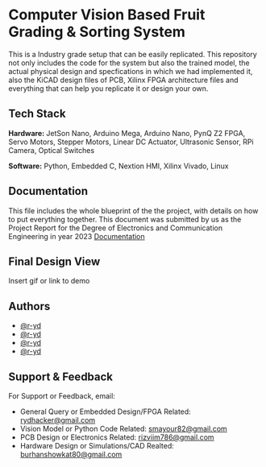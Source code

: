 # Computer Vision Based Fruit Grading & Sorting System

This is a Industry grade setup that can be easily replicated. This repository not only includes the code for the system but also the trained model, the actual physical design and specfications in which we had implemented it, also the KiCAD design files of PCB, Xilinx FPGA architecture files and everything that can help you replicate it or design your own.



## Tech Stack

**Hardware:** JetSon Nano, Arduino Mega, Arduino Nano, PynQ Z2 FPGA, Servo Motors, Stepper Motors, Linear DC Actuator, Ultrasonic Sensor, RPi Camera, Optical Switches

**Software:** Python, Embedded C, Nextion HMI, Xilinx Vivado, Linux


## Documentation
This file includes the whole blueprint of the the project, with details on how to put everything together. This document was submitted by us as the Project Report for the Degree of Electronics and Communication Engineering in year 2023
[Documentation](https://github.com/r-yd/Computer-Vision-Based-Fruit-Grading-Sorting-System/blob/main/report.pdf)


## Final Design View

Insert gif or link to demo


## Authors

- [@r-yd](https://www.github.com/r-yd)
- [@r-yd](https://www.github.com/r-yd)
- [@r-yd](https://www.github.com/r-yd)
- [@r-yd](https://www.github.com/r-yd)
## Support & Feedback

For Support or Feedback, email: <br>
- General Query or Embedded Design/FPGA Related:  rydhacker@gmail.com <br>
- Vision Model or Python Code Related:  smayour82@gmail.com <br>
- PCB Design or Electronics Related:  rizviim786@gmail.com <br>
- Hardware Design or Simulations/CAD Realted:  burhanshowkat80@gmail.com <br>
